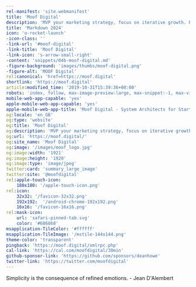 ```yaml
---
rel-manifest: 'site.webmanifest'
title: 'Moof Digital'
description: 'MVP your marketing strategy, focus on iterative growth. Reboot your web presence and grow your business with Moof Digital.'
title: 'Markdown 2024'
icon: 'o-rocket-launch'
-icon-class: ''
-link-url: '#moof-digital'
-link-title: 'Moof Digital'
-link-icon: 's-arrow-small-right'
-content: 'snippets/04b-moof-digital.md'
-figure-background: 'images/thumbs/moof-digital.png'
-figure-alt: 'MOOF Digital'
rel:canonical: 'href=https://moof.digital'
shortlink: 'https://moof.digital'
article:modified_time: '2019-10-31T15:39:36+00:00'
robots: 'index, follow, max-image-preview:large, max-snippet:-1, max-video-preview:-1'
mobile-web-app-capable: 'yes'
apple-mobile-web-app-capable: 'yes'
apple-mobile-web-app-title: 'Moof Digital - System Architects for Start-ups and Industry Titans alike…'
og:locale: 'en_GB'
og:type: 'website'
og:title: 'Moof Digital'
og:description: 'MVP your marketing strategy, focus on iterative growth. Reboot your web presence and grow your business with Moof Digital.'
og:url: 'https://moof.digital/'
og:site_name: 'Moof Digital'
og:image: '/images/moof_logo.jpg'
og:image:width: '1921'
og:image:height: '1920'
og:image:type: 'image/jpeg'
twitter:card: 'summary_large_image'
twitter:site: '@moofdigital'
rel:apple-touch-icon:
    180x180: '/apple-touch-icon.png'
rel:icon:
    32x32: '/favicon-32x32.png'
    192x192:  '/android-chrome-192x192.png'
    16x16: '/favicon-16x16.png'
rel:mask-icon:
    url: 'safari-pinned-tab.svg'
    color: '#686868'
msapplication-TileColor: '#ffffff'
msapplication-TileImage: '/mstile-144x144.png'
theme-color: 'transparent'
pingback: 'https://moof.digital/xmlrpc.php'
cal-link: 'https://cal.com/moofdigital/30min'
github-sponsor-link: 'https://github.com/sponsors/deanhowe'
twitter-link: 'https://twitter.com/moofdigital'
---
```


Simplicity is the consequence of refined emotions. - Jean D'Alembert

